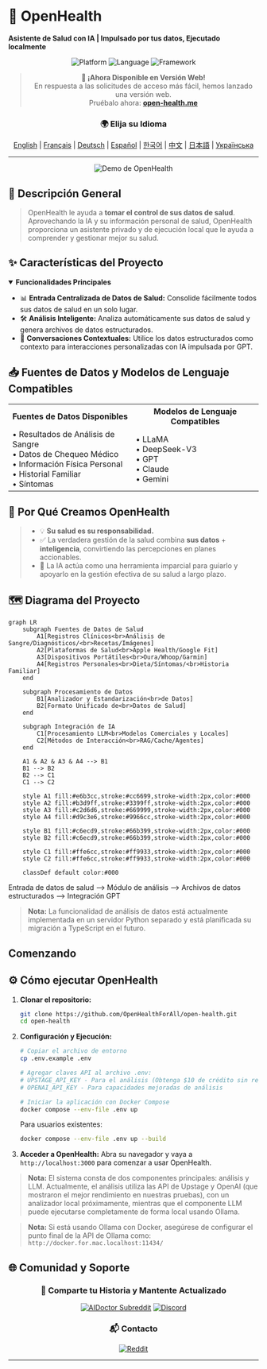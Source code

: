 # 🚀 **OpenHealth**

**Asistente de Salud con IA | Impulsado por tus datos, Ejecutado localmente**

<div align="center">

<p align="center">
  <img src="https://img.shields.io/badge/Platform-Web-blue?style=for-the-badge" alt="Platform">
  <img src="https://img.shields.io/badge/Language-TypeScript-blue?style=for-the-badge" alt="Language">
  <img src="https://img.shields.io/badge/Framework-Next.js-black?style=for-the-badge" alt="Framework">
</p>

> **📢 ¡Ahora Disponible en Versión Web!**  
> En respuesta a las solicitudes de acceso más fácil, hemos lanzado una versión web.  
> Pruébalo ahora: **[open-health.me](https://open-health.me/)**

### 🌍 Elija su Idioma
[English](../../README.md) | [Français](README.fr.md) | [Deutsch](README.de.md) | [Español](README.es.md) | [한국어](README.ko.md) | [中文](README.zh.md) | [日本語](README.ja.md) | [Українська](README.uk.md)

</div>

---

<p align="center">
  <img src="/intro/openhealth.avif" alt="Demo de OpenHealth">
</p>

## 🌟 Descripción General

> OpenHealth le ayuda a **tomar el control de sus datos de salud**. Aprovechando la IA y su información personal de salud,
> OpenHealth proporciona un asistente privado y de ejecución local que le ayuda a comprender y gestionar mejor su salud.

## ✨ Características del Proyecto

<details open>
<summary><b>Funcionalidades Principales</b></summary>

- 📊 **Entrada Centralizada de Datos de Salud:** Consolide fácilmente todos sus datos de salud en un solo lugar.
- 🛠️ **Análisis Inteligente:** Analiza automáticamente sus datos de salud y genera archivos de datos estructurados.
- 🤝 **Conversaciones Contextuales:** Utilice los datos estructurados como contexto para interacciones personalizadas con IA impulsada por GPT.

</details>

## 📥 Fuentes de Datos y Modelos de Lenguaje Compatibles

<table>
  <tr>
    <th>Fuentes de Datos Disponibles</th>
    <th>Modelos de Lenguaje Compatibles</th>
  </tr>
  <tr>
    <td>
      • Resultados de Análisis de Sangre<br>
      • Datos de Chequeo Médico<br>
      • Información Física Personal<br>
      • Historial Familiar<br>
      • Síntomas
    </td>
    <td>
      • LLaMA<br>
      • DeepSeek-V3<br>
      • GPT<br>
      • Claude<br>
      • Gemini
    </td>
  </tr>
</table>

## 🤔 Por Qué Creamos OpenHealth

> - 💡 **Su salud es su responsabilidad.**
> - ✅ La verdadera gestión de la salud combina **sus datos** + **inteligencia**, convirtiendo las percepciones en planes accionables.
> - 🧠 La IA actúa como una herramienta imparcial para guiarlo y apoyarlo en la gestión efectiva de su salud a largo plazo.

## 🗺️ Diagrama del Proyecto


```mermaid
graph LR
    subgraph Fuentes de Datos de Salud
        A1[Registros Clínicos<br>Análisis de Sangre/Diagnósticos/<br>Recetas/Imágenes]
        A2[Plataformas de Salud<br>Apple Health/Google Fit]
        A3[Dispositivos Portátiles<br>Oura/Whoop/Garmin]
        A4[Registros Personales<br>Dieta/Síntomas/<br>Historia Familiar]
    end

    subgraph Procesamiento de Datos
        B1[Analizador y Estandarización<br>de Datos]
        B2[Formato Unificado de<br>Datos de Salud]
    end

    subgraph Integración de IA
        C1[Procesamiento LLM<br>Modelos Comerciales y Locales]
        C2[Métodos de Interacción<br>RAG/Cache/Agentes]
    end

    A1 & A2 & A3 & A4 --> B1
    B1 --> B2
    B2 --> C1
    C1 --> C2

    style A1 fill:#e6b3cc,stroke:#cc6699,stroke-width:2px,color:#000
    style A2 fill:#b3d9ff,stroke:#3399ff,stroke-width:2px,color:#000
    style A3 fill:#c2d6d6,stroke:#669999,stroke-width:2px,color:#000
    style A4 fill:#d9c3e6,stroke:#9966cc,stroke-width:2px,color:#000
    
    style B1 fill:#c6ecd9,stroke:#66b399,stroke-width:2px,color:#000
    style B2 fill:#c6ecd9,stroke:#66b399,stroke-width:2px,color:#000
    
    style C1 fill:#ffe6cc,stroke:#ff9933,stroke-width:2px,color:#000
    style C2 fill:#ffe6cc,stroke:#ff9933,stroke-width:2px,color:#000

    classDef default color:#000
```


Entrada de datos de salud --> Módulo de análisis --> Archivos de datos estructurados --> Integración GPT

> **Nota:** La funcionalidad de análisis de datos está actualmente implementada en un servidor Python separado y está planificada su migración a TypeScript en el futuro.

## Comenzando

## ⚙️ Cómo ejecutar OpenHealth

1. **Clonar el repositorio:**
   ```bash
   git clone https://github.com/OpenHealthForAll/open-health.git
   cd open-health
   ```

2. **Configuración y Ejecución:**
   ```bash
   # Copiar el archivo de entorno
   cp .env.example .env

   # Agregar claves API al archivo .env:
   # UPSTAGE_API_KEY - Para el análisis (Obtenga $10 de crédito sin registro de tarjeta en https://www.upstage.ai)
   # OPENAI_API_KEY - Para capacidades mejoradas de análisis

   # Iniciar la aplicación con Docker Compose
   docker compose --env-file .env up
   ```

   Para usuarios existentes:
   ```bash
   docker compose --env-file .env up --build
   ```

3. **Acceder a OpenHealth:**
   Abra su navegador y vaya a `http://localhost:3000` para comenzar a usar OpenHealth.

> **Nota:** El sistema consta de dos componentes principales: análisis y LLM. Actualmente, el análisis utiliza las API de Upstage y OpenAI (que mostraron el mejor rendimiento en nuestras pruebas), con un analizador local próximamente, mientras que el componente LLM puede ejecutarse completamente de forma local usando Ollama.

> **Nota:** Si está usando Ollama con Docker, asegúrese de configurar el punto final de la API de Ollama como: `http://docker.for.mac.localhost:11434/`

## 🌐 Comunidad y Soporte

<div align="center">

### 💫 Comparte tu Historia y Mantente Actualizado
[![AIDoctor Subreddit](https://img.shields.io/badge/r/AIDoctor-FF4500?style=for-the-badge&logo=reddit&logoColor=white)](https://www.reddit.com/r/AIDoctor/)
[![Discord](https://img.shields.io/badge/Discord-7289DA?style=for-the-badge&logo=discord&logoColor=white)](https://discord.gg/B9K654g4wf)

### 📬 Contacto
[![Reddit](https://img.shields.io/badge/Reddit-FF4500?style=for-the-badge&logo=reddit&logoColor=white)](https://www.reddit.com/user/Dry_Steak30/)

</div>

---

